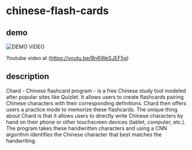 # chinese-flash-cards

## demo
![DEMO VIDEO](https://github.com/s-kimeva/chard/blob/master/chard_demo_1.gif)

Youtube video at (https://youtu.be/Bn6WeSJEF5g)

## description
Chard - Chinese flashcard program - is a free Chinese study tool modeled after popular sites like Quizlet. 
It allows users to create flashcards pairing Chinese characters with their corresponding definitions. Chard then offers users a practice mode to memorize these flashcards. The unique thing about Chard is that it allows users to directly write Chinese characters by hand on their phone or other touchscreen devices (tablet, computer, etc.). The program takes these handwritten characters and using a CNN algorithm identifies the Chinese character that best matches the handwriting. 
